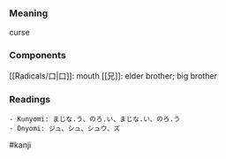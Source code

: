 ### Meaning

curse

### Components

[[Radicals/口|口]]: mouth [[兄]]: elder brother; big brother

### Readings

```
- Kunyomi: まじな.う、のろ.い、まじな.い、のろ.う
- Onyomi: ジュ、シュ、シュウ、ズ
```

#kanji